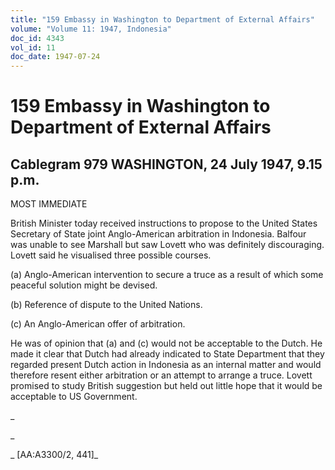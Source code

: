 ```yaml
---
title: "159 Embassy in Washington to Department of External Affairs"
volume: "Volume 11: 1947, Indonesia"
doc_id: 4343
vol_id: 11
doc_date: 1947-07-24
---
```


# 159 Embassy in Washington to Department of External Affairs

## Cablegram 979 WASHINGTON, 24 July 1947, 9.15 p.m.

MOST IMMEDIATE

British Minister today received instructions to propose to the United States Secretary of State joint Anglo-American arbitration in Indonesia. Balfour was unable to see Marshall but saw Lovett who was definitely discouraging. Lovett said he visualised three possible courses.

(a) Anglo-American intervention to secure a truce as a result of which some peaceful solution might be devised.

(b) Reference of dispute to the United Nations.

(c) An Anglo-American offer of arbitration.

He was of opinion that (a) and (c) would not be acceptable to the Dutch. He made it clear that Dutch had already indicated to State Department that they regarded present Dutch action in Indonesia as an internal matter and would therefore resent either arbitration or an attempt to arrange a truce. Lovett promised to study British suggestion but held out little hope that it would be acceptable to US Government.

_

_

_ [AA:A3300/2, 441]_
